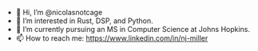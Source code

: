 - 👋 Hi, I’m @nicolasnotcage
- 👀 I’m interested in Rust, DSP, and Python.
- 🌱 I’m currently pursuing an MS in Computer Science at Johns Hopkins.
- 📫 How to reach me: https://www.linkedin.com/in/nj-miller

<!---
nicolasnotcage/nicolasnotcage is a ✨ special ✨ repository because its `README.md` (this file) appears on your GitHub profile.
You can click the Preview link to take a look at your changes.
--->
